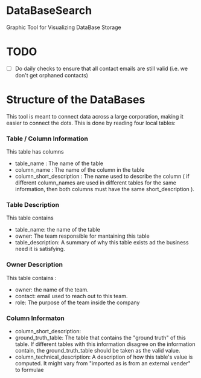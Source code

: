 # DataBaseSearch
Graphic Tool for Visualizing DataBase Storage

# TODO

- [ ] Do daily checks to ensure that all contact emails are still valid (i.e. we don't get orphaned contacts)

# Structure of the DataBases

This tool is meant to connect data across a large corporation, making it easier to connect the dots. This is done by reading four local tables:

### Table / Column Information

This table has columns
- table_name : The name of the table
- column_name : The name of the column in the table
- column_short_description : The name used to describe the column ( if different column_names are used in different tables for the same information, then both columns must have the same short_description ).

### Table Description

This table contains
- table_name: the name of the table
- owner: The team responsible for mantaining this table
- table_description: A summary of why this table exists ad the business need it is satisfying.

### Owner Description

This table contains :
- owner: the name of the team.
- contact: email used to reach out to this team.
- role: The purpose of the team inside the company

### Column Informaton

- column_short_description:
- ground_truth_table: The table that contains the "ground truth" of this table. If different tables with this information disagree on the information contain, the ground_truth_table should be taken as the valid value.
- column_technical_description: A description of how this table's value is computed. It might vary from "imported as is from an external vender" to formulae 